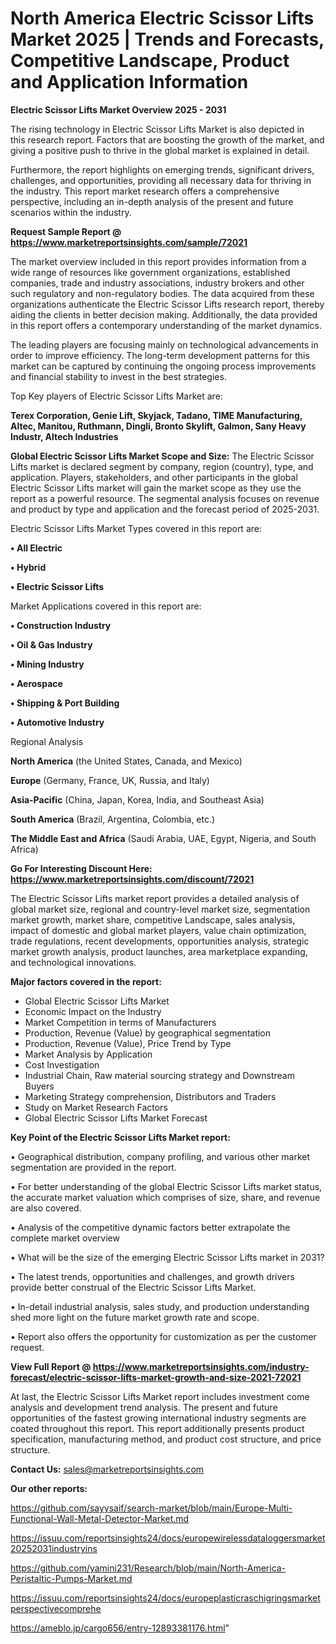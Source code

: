 # North America Electric Scissor Lifts Market 2025 | Trends and Forecasts, Competitive Landscape, Product and Application Information

<Strong> Electric Scissor Lifts Market Overview 2025 - 2031</strong>

The rising technology in Electric Scissor Lifts Market is also depicted in this research report. Factors that are boosting the growth of the market, and giving a positive push to thrive in the global market is explained in detail.

Furthermore, the report highlights on emerging trends, significant drivers, challenges, and opportunities, providing all necessary data for thriving in the industry. This report market research offers a comprehensive perspective, including an in-depth analysis of the present and future scenarios within the industry.

<strong>Request Sample Report @ <a href=https://www.marketreportsinsights.com/sample/72021>https://www.marketreportsinsights.com/sample/72021</a></strong>

The market overview included in this report provides information from a wide range of resources like government organizations, established companies, trade and industry associations, industry brokers and other such regulatory and non-regulatory bodies. The data acquired from these organizations authenticate the Electric Scissor Lifts research report, thereby aiding the clients in better decision making. Additionally, the data provided in this report offers a contemporary understanding of the market dynamics.

The leading players are focusing mainly on technological advancements in order to improve efficiency. The long-term development patterns for this market can be captured by continuing the ongoing process improvements and financial stability to invest in the best strategies.

Top Key players of Electric Scissor Lifts Market are:

<strong>Terex Corporation, Genie Lift, Skyjack, Tadano, TIME Manufacturing, Altec, Manitou, Ruthmann, Dingli, Bronto Skylift, Galmon, Sany Heavy Industr, Altech Industries</strong>

<strong><b>Global Electric Scissor Lifts Market Scope and Size:</b></strong>
The Electric Scissor Lifts market is declared segment by company, region (country), type, and application. Players, stakeholders, and other participants in the global Electric Scissor Lifts market will gain the market scope as they use the report as a powerful resource. The segmental analysis focuses on revenue and product by type and application and the forecast period of 2025-2031.

Electric Scissor Lifts Market Types covered in this report are:

<strong>• All Electric

• Hybrid

• Electric Scissor Lifts</strong>

Market Applications covered in this report are:

<strong>• Construction Industry

• Oil & Gas Industry

• Mining Industry

• Aerospace

• Shipping & Port Building

• Automotive Industry</strong> 

Regional Analysis

<strong>North America</strong> (the United States, Canada, and Mexico)

<strong>Europe</strong> (Germany, France, UK, Russia, and Italy)

<strong>Asia-Pacific</strong> (China, Japan, Korea, India, and Southeast Asia)

<strong>South America</strong> (Brazil, Argentina, Colombia, etc.)

<strong>The Middle East and Africa</strong> (Saudi Arabia, UAE, Egypt, Nigeria, and South Africa)

<strong>Go For Interesting Discount Here: <a href=https://www.marketreportsinsights.com/discount/72021>https://www.marketreportsinsights.com/discount/72021</a></strong>

The Electric Scissor Lifts market report provides a detailed analysis of global market size, regional and country-level market size, segmentation market growth, market share, competitive Landscape, sales analysis, impact of domestic and global market players, value chain optimization, trade regulations, recent developments, opportunities analysis, strategic market growth analysis, product launches, area marketplace expanding, and technological innovations.

<strong><b>Major factors covered in the report:</b></strong>
<ul>
  <li>Global Electric Scissor Lifts Market </li>
  <li>Economic Impact on the Industry</li>
  <li>Market Competition in terms of Manufacturers</li>
  <li>Production, Revenue (Value) by geographical segmentation</li>
  <li>Production, Revenue (Value), Price Trend by Type</li>
  <li>Market Analysis by Application</li>
  <li>Cost Investigation</li>
  <li>Industrial Chain, Raw material sourcing strategy and Downstream Buyers</li>
  <li>Marketing Strategy comprehension, Distributors and Traders</li>
  <li>Study on Market Research Factors</li>
  <li>Global Electric Scissor Lifts Market Forecast</li>
</ul>

<strong><b>Key Point of the Electric Scissor Lifts Market report:</b></strong>

• Geographical distribution, company profiling, and various other market segmentation are provided in the report.

• For better understanding of the global Electric Scissor Lifts market status, the accurate market valuation which comprises of size, share, and revenue are also covered.

• Analysis of the competitive dynamic factors better extrapolate the complete market overview

• What will be the size of the emerging Electric Scissor Lifts market in 2031?

• The latest trends, opportunities and challenges, and growth drivers provide better construal of the Electric Scissor Lifts Market.

• In-detail industrial analysis, sales study, and production understanding shed more light on the future market growth rate and scope.

• Report also offers the opportunity for customization as per the customer request.

<strong><b>View Full Report @ <a href=https://www.marketreportsinsights.com/industry-forecast/electric-scissor-lifts-market-growth-and-size-2021-72021>https://www.marketreportsinsights.com/industry-forecast/electric-scissor-lifts-market-growth-and-size-2021-72021</a></b></strong>


At last, the Electric Scissor Lifts Market report includes investment come analysis and development trend analysis. The present and future opportunities of the fastest growing international industry segments are coated throughout this report. This report additionally presents product specification, manufacturing method, and product cost structure, and price structure.

<strong>Contact Us:</strong>
sales@marketreportsinsights.com

<strong>Our other reports:</strong>

<a href=https://github.com/sayysaif/search-market/blob/main/Europe-Multi-Functional-Wall-Metal-Detector-Market.md>https://github.com/sayysaif/search-market/blob/main/Europe-Multi-Functional-Wall-Metal-Detector-Market.md</a>

<a href=https://issuu.com/reportsinsights24/docs/europewirelessdataloggersmarket20252031industryins>https://issuu.com/reportsinsights24/docs/europewirelessdataloggersmarket20252031industryins</a>

<a href=https://github.com/yamini231/Research/blob/main/North-America-Peristaltic-Pumps-Market.md>https://github.com/yamini231/Research/blob/main/North-America-Peristaltic-Pumps-Market.md</a>

<a href=https://issuu.com/reportsinsights24/docs/europeplasticraschigringsmarketperspectivecomprehe>https://issuu.com/reportsinsights24/docs/europeplasticraschigringsmarketperspectivecomprehe</a>

<a href=https://ameblo.jp/cargo656/entry-12893381176.html>https://ameblo.jp/cargo656/entry-12893381176.html</a>"
